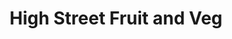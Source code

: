 ---
title: "High Street Fruit and Veg"
url: /budleigh-salterton/high-street-fruit-and-veg/
shop: Gemüse & Obst
---
